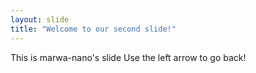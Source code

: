 ```yaml
---
layout: slide
title: "Welcome to our second slide!"
---
```

This is marwa-nano's slide
Use the left arrow to go back!
